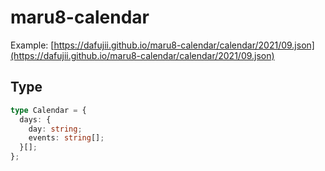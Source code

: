 # maru8-calendar

Example: [https://dafujii.github.io/maru8-calendar/calendar/2021/09.json](https://dafujii.github.io/maru8-calendar/calendar/2021/09.json)

## Type

```typescript
type Calendar = {
  days: {
    day: string;
    events: string[];
  }[];
};
```
